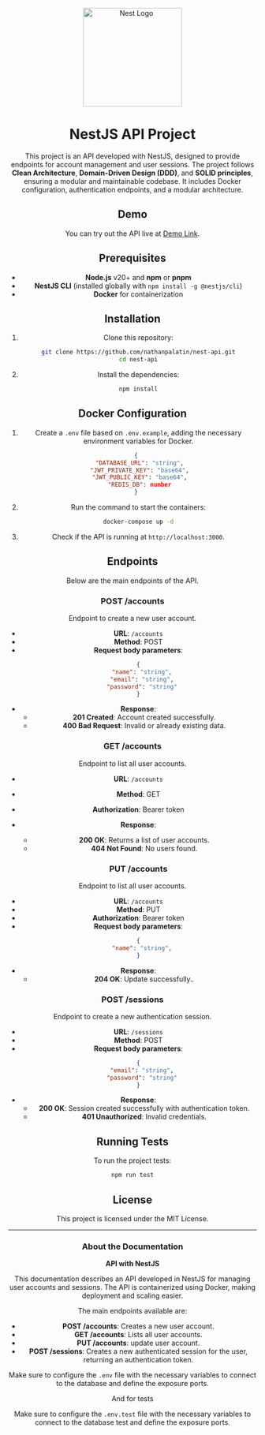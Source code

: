 
<div align="center">
  <p align="center">
    <a href="http://nestjs.com/" target="blank"><img src="https://nestjs.com/img/logo-small.svg" width="200" alt="Nest Logo" /></a>
  </p>

# NestJS API Project

This project is an API developed with NestJS, designed to provide endpoints for account management and user sessions. The project follows **Clean Architecture**, **Domain-Driven Design (DDD)**, and **SOLID principles**, ensuring a modular and maintainable codebase. It includes Docker configuration, authentication endpoints, and a modular architecture.


## Demo

You can try out the API live at [Demo Link](https://nest-api-delicate-cherry-8820.fly.dev).


## Prerequisites

- **Node.js** v20+ and **npm** or **pnpm**
- **NestJS CLI** (installed globally with `npm install -g @nestjs/cli`)
- **Docker** for containerization

## Installation

1. Clone this repository:
   ```bash
   git clone https://github.com/nathanpalatin/nest-api.git
   cd nest-api
   ```

2. Install the dependencies:
   ```bash
   npm install
   ```

## Docker Configuration

1. Create a `.env` file based on `.env.example`, adding the necessary environment variables for Docker.
```json
  {
    "DATABASE_URL": "string",
    "JWT_PRIVATE_KEY": "base64",
    "JWT_PUBLIC_KEY": "base64",
    "REDIS_DB": number
  }
  ```

2. Run the command to start the containers:
   ```bash
   docker-compose up -d
   ```

3. Check if the API is running at `http://localhost:3000`.

## Endpoints

Below are the main endpoints of the API.

### POST /accounts

Endpoint to create a new user account.

- **URL**: `/accounts`
- **Method**: POST
- **Request body parameters**:
  ```json
  {
    "name": "string",
    "email": "string",
    "password": "string"
  }
  ```
- **Response**:
  - **201 Created**: Account created successfully.
  - **400 Bad Request**: Invalid or already existing data.

### GET /accounts

Endpoint to list all user accounts.

- **URL**: `/accounts`
- **Method**: GET
- **Authorization**: Bearer token
- **Response**:
  - **200 OK**: Returns a list of user accounts.
  - **404 Not Found**: No users found.

  ### PUT /accounts

Endpoint to list all user accounts.

- **URL**: `/accounts`
- **Method**: PUT
- **Authorization**: Bearer token
- **Request body parameters**:
  ```json
  {
    "name": "string",
  }
  ```
- **Response**:
  - **204 OK**: Update successfully..

### POST /sessions

Endpoint to create a new authentication session.

- **URL**: `/sessions`
- **Method**: POST
- **Request body parameters**:
  ```json
  {
    "email": "string",
    "password": "string"
  }
  ```
- **Response**:
  - **200 OK**: Session created successfully with authentication token.
  - **401 Unauthorized**: Invalid credentials.

## Running Tests

To run the project tests:
```bash
npm run test
```

## License

This project is licensed under the MIT License.

---

### About the Documentation

**API with NestJS**

This documentation describes an API developed in NestJS for managing user accounts and sessions. The API is containerized using Docker, making deployment and scaling easier.

The main endpoints available are:
- **POST /accounts**: Creates a new user account.
- **GET /accounts**: Lists all user accounts.
- **PUT /accounts**: update user account.
- **POST /sessions**: Creates a new authenticated session for the user, returning an authentication token.

Make sure to configure the `.env` file with the necessary variables to connect to the database and define the exposure ports.

And for tests

Make sure to configure the `.env.test` file with the necessary variables to connect to the database test and define the exposure ports.
